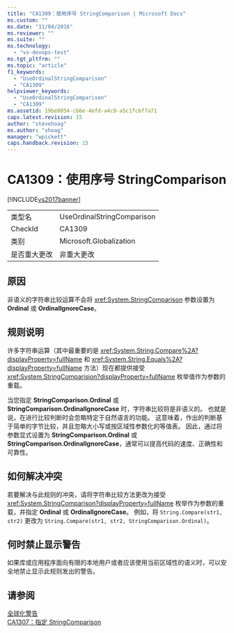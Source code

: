 ```yaml
---
title: "CA1309：使用序号 StringComparison | Microsoft Docs"
ms.custom: ""
ms.date: "11/04/2016"
ms.reviewer: ""
ms.suite: ""
ms.technology: 
  - "vs-devops-test"
ms.tgt_pltfrm: ""
ms.topic: "article"
f1_keywords: 
  - "UseOrdinalStringComparison"
  - "CA1309"
helpviewer_keywords: 
  - "UseOrdinalStringComparison"
  - "CA1309"
ms.assetid: 19be0854-cb6e-4efd-a4c8-a5c1fc6f7a71
caps.latest.revision: 15
author: "stevehoag"
ms.author: "shoag"
manager: "wpickett"
caps.handback.revision: 15
---
```

# CA1309：使用序号 StringComparison
[!INCLUDE[vs2017banner](../code-quality/includes/vs2017banner.md)]

|||  
|-|-|  
|类型名|UseOrdinalStringComparison|  
|CheckId|CA1309|  
|类别|Microsoft.Globalization|  
|是否重大更改|非重大更改|  
  
## 原因  
 非语义的字符串比较运算不会将 <xref:System.StringComparison> 参数设置为 **Ordinal** 或 **OrdinalIgnoreCase**。  
  
## 规则说明  
 许多字符串运算（其中最重要的是 <xref:System.String.Compare%2A?displayProperty=fullName> 和 <xref:System.String.Equals%2A?displayProperty=fullName> 方法）现在都提供接受 <xref:System.StringComparision?displayProperty=fullName> 枚举值作为参数的重载。  
  
 当您指定 **StringComparison.Ordinal** 或 **StringComparison.OrdinalIgnoreCase** 时，字符串比较将是非语义的。  也就是说，在进行比较判断时会忽略特定于自然语言的功能。  这意味着，作出的判断基于简单的字节比较，并且忽略大小写或按区域性参数化的等值表。  因此，通过将参数显式设置为 **StringComparison.Ordinal** 或 **StringComparison.OrdinalIgnoreCase**，通常可以提高代码的速度、正确性和可靠性。  
  
## 如何解决冲突  
 若要解决与此规则的冲突，请将字符串比较方法更改为接受 <xref:System.StringComparison?displayProperty=fullName> 枚举作为参数的重载，并指定 **Ordinal** 或 **OrdinalIgnoreCase**。  例如，将 `String.Compare(str1, str2)` 更改为 `String.Compare(str1, str2, StringComparison.Ordinal)`。  
  
## 何时禁止显示警告  
 如果库或应用程序面向有限的本地用户或者应该使用当前区域性的语义时，可以安全地禁止显示此规则发出的警告。  
  
## 请参阅  
 [全球化警告](../code-quality/globalization-warnings.md)   
 [CA1307：指定 StringComparison](../code-quality/ca1307-specify-stringcomparison.md)
